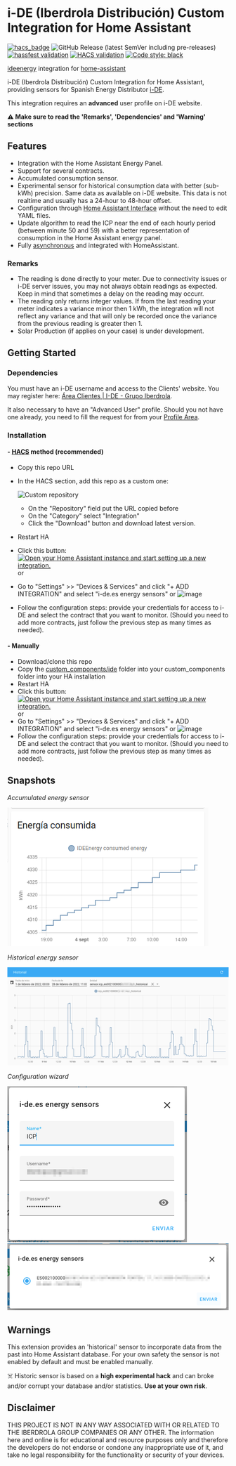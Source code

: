 # i-DE (Iberdrola Distribución) Custom Integration for Home Assistant

[![hacs_badge](https://img.shields.io/badge/HACS-Custom-orange.svg)](https://github.com/custom-components/hacs)
![GitHub Release (latest SemVer including pre-releases)](https://img.shields.io/github/v/release/ldotlopez/ha-ideenergy?include_prereleases)
[![hassfest validation](https://github.com/ldotlopez/ha-ideenergy/workflows/Validate%20with%20hassfest/badge.svg)](https://github.com/ldotlopez/ha-ideenergy/actions/workflows/hassfest.yml)
[![HACS validation](https://github.com/ldotlopez/ha-ideenergy/workflows/Validate%20with%20HACS/badge.svg)](https://github.com/ldotlopez/ha-ideenergy/actions/workflows/hacs.yml)
[![Code style: black](https://img.shields.io/badge/code%20style-black-000000.svg)](https://github.com/ambv/black)

[ideenergy](https://github.com/ldotlopez/ideenergy) integration for [home-assistant](home-assistant.io/)

i-DE (Iberdrola Distribución) Custom Integration for Home Assistant, providing sensors for Spanish Energy Distributor [i-DE](i-de.es).

This integration requires an **advanced** user profile on i-DE website.

**⚠️ Make sure to read the 'Remarks', 'Dependencies' and 'Warning' sections**

## Features

* Integration with the Home Assistant Energy Panel.
* Support for several contracts.
* Accumulated consumption sensor.
* Experimental sensor for historical consumption data with better (sub-kWh) precision. Same data as available on i-DE website. This data is not realtime and usually has a 24-hour to 48-hour offset.
* Configuration through [Home Assistant Interface](https://developers.home-assistant.io/docs/config_entries_options_flow_handler) without the need to edit YAML files.
* Update algorithm to read the ICP near the end of each hourly period (between minute 50 and 59) with a better representation of consumption in the Home Assistant energy panel.
* Fully [asynchronous](https://developers.home-assistant.io/docs/asyncio_index) and integrated with HomeAssistant.

### Remarks
* The reading is done directly to your meter. Due to connectivity issues or i-DE server issues, you may not always obtain readings as expected. Keep in mind that sometimes a delay on the reading may occurr.
* The reading only returns integer values. If from the last reading your meter indicates a variance minor then 1 kWh, the integration will not reflect any variance and that will only be recorded once the variance from the previous reading is greater then 1.
* Solar Production (if applies on your case) is under development. 

## Getting Started

### Dependencies

You must have an i-DE username and access to the Clients' website. You may register here: [Área Clientes | I-DE - Grupo Iberdrola](https://www.i-de.es/consumidores/web/guest/login).

It also necessary to have an "Advanced User" profile. Should you not have one already, you need to fill the request for from your [Profile Area](https://www.i-de.es/consumidores/web/home/personal-area/userData).

### Installation

#### - [HACS](https://hacs.xyz/) method (recommended)

- Copy this repo URL
- In the HACS section, add this repo as a custom one:

  ![Custom repository](https://user-images.githubusercontent.com/59612788/171965822-4a89c14e-9eb2-4134-8de2-1d3f380663e4.png)
  
  - On the "Repository" field put the URL copied before
  - On the "Category" select "Integration"
  - Click the "Download" button and download latest version. 
- Restart HA
- Click this button: [![Open your Home Assistant instance and start setting up a new integration.](https://my.home-assistant.io/badges/config_flow_start.svg)](https://my.home-assistant.io/redirect/config_flow_start/?domain=ideenergy) or
- Go to "Settings" >> "Devices & Services" and click "+ ADD INTEGRATION" and select "i-de.es energy sensors" or 
![image](https://user-images.githubusercontent.com/59612788/171966005-e58f6b88-a952-4033-82c6-b1d4ea665873.png)
- Follow the configuration steps: provide your credentials for access to i-DE and select the contract that you want to monitor. (Should you need to add more contracts, just follow the previous step as many times as needed).


#### - Manually

- Download/clone this repo
- Copy the [custom_components/ide](custom_components/ideenergy) folder into your custom_components folder into your HA installation
- Restart HA
- Click this button: [![Open your Home Assistant instance and start setting up a new integration.](https://my.home-assistant.io/badges/config_flow_start.svg)](https://my.home-assistant.io/redirect/config_flow_start/?domain=ideenergy) or
- Go to "Settings" >> "Devices & Services" and click "+ ADD INTEGRATION" and select "i-de.es energy sensors" or 
![image](https://user-images.githubusercontent.com/59612788/171966005-e58f6b88-a952-4033-82c6-b1d4ea665873.png)
- Follow the configuration steps: provide your credentials for access to i-DE and select the contract that you want to monitor. (Should you need to add more contracts, just follow the previous step as many times as needed).

## Snapshots

*Accumulated energy sensor*

![snapshot](screenshots/accumulated.png)

*Historical energy sensor*

![snapshot](screenshots/historical.png)

*Configuration wizard*

![snapshot](screenshots/configuration-1.png)
![snapshot](screenshots/configuration-2.png)

## Warnings
This extension provides an 'historical' sensor to incorporate data from the past into Home Assistant database. For your own safety the sensor is not enabled by default and must be enabled manually.

☠️ Historic sensor is based on a **high experimental hack** and can broke and/or corrupt your database and/or statistics. **Use at your own risk**.

## Disclaimer

THIS PROJECT IS NOT IN ANY WAY ASSOCIATED WITH OR RELATED TO THE IBERDROLA GROUP COMPANIES OR ANY OTHER. The information here and online is for educational and resource purposes only and therefore the developers do not endorse or condone any inappropriate use of it, and take no legal responsibility for the functionality or security of your devices.
